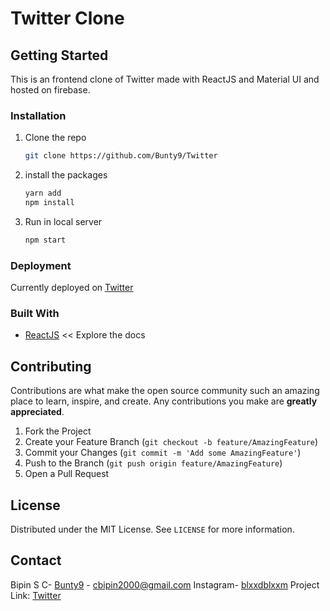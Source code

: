 # Twitter Clone

## Getting Started

This is an frontend clone of Twitter made with ReactJS and Material UI and hosted on firebase.

### Installation

1. Clone the repo
    ```sh
    git clone https://github.com/Bunty9/Twitter
    ```
2. install the packages
    ```sh
    yarn add
    npm install
    ```
3. Run in local server
    ```sh
    npm start
    ```

### Deployment

Currently deployed on [Twitter](https://twitter-420.web.app/)

### Built With

-   [ReactJS](https://reactjs.org/docs/getting-started.html) << Explore the docs

## Contributing

Contributions are what make the open source community such an amazing place to learn, inspire, and create. Any contributions you make are **greatly appreciated**.

1. Fork the Project
2. Create your Feature Branch (`git checkout -b feature/AmazingFeature`)
3. Commit your Changes (`git commit -m 'Add some AmazingFeature'`)
4. Push to the Branch (`git push origin feature/AmazingFeature`)
5. Open a Pull Request

## License

Distributed under the MIT License. See `LICENSE` for more information.

## Contact

Bipin S C- [Bunty9](mailto:cbipin2000@gmail.com) - cbipin2000@gmail.com
Instagram- [blxxdblxxm](https://www.instagram.com/blxxdblxxm/)
Project Link: [Twitter](https://github.com/Bunty9/Twitter)
